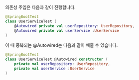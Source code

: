 의존성 주입은 다음과 같이 진행합니다.
```kotlin
@SpringBootTest
class UserServiceTest (
	@Autowired private val userRepository: UserRepository,
	@Autowired private val userService :UserService
)
```

이 때 중복되는 @Autowired는 다음과 같이 빼줄 수 있습니다.

``` kotlin
@SpringBootTest
class UserServiceTest @Autowired constructor (
	private val userRepository: UserRepository,
	private val userService :UserService
)
```

